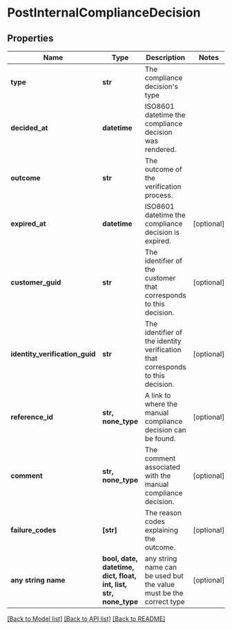 # PostInternalComplianceDecision


## Properties
Name | Type | Description | Notes
------------ | ------------- | ------------- | -------------
**type** | **str** | The compliance decision&#39;s type | 
**decided_at** | **datetime** | ISO8601 datetime the compliance decision was rendered. | 
**outcome** | **str** | The outcome of the verification process. | 
**expired_at** | **datetime** | ISO8601 datetime the compliance decision is expired. | [optional] 
**customer_guid** | **str** | The identifier of the customer that corresponds to this decision. | [optional] 
**identity_verification_guid** | **str** | The identifier of the identity verification that corresponds to this decision. | [optional] 
**reference_id** | **str, none_type** | A link to where the manual compliance decision can be found. | [optional] 
**comment** | **str, none_type** | The comment associated with the manual compliance decision. | [optional] 
**failure_codes** | **[str]** | The reason codes explaining the outcome. | [optional] 
**any string name** | **bool, date, datetime, dict, float, int, list, str, none_type** | any string name can be used but the value must be the correct type | [optional]

[[Back to Model list]](../README.md#documentation-for-models) [[Back to API list]](../README.md#documentation-for-api-endpoints) [[Back to README]](../README.md)



